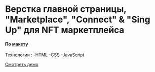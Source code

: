 # Верстка главной страницы, "Marketplace", "Connect" & "Sing Up" для NFT маркетплейса
#### По [макету](https://www.figma.com/design/pYLezccGqjYxg8djRax2y7/NFT-Marketplace?node-id=1647-23894&t=IVa1DX3CTOrkIe9p-0)

Технологии :
-HTML
-CSS
-JavaScript

[Смотреть демо](https://33hostage.github.io/nft-market.io/)

